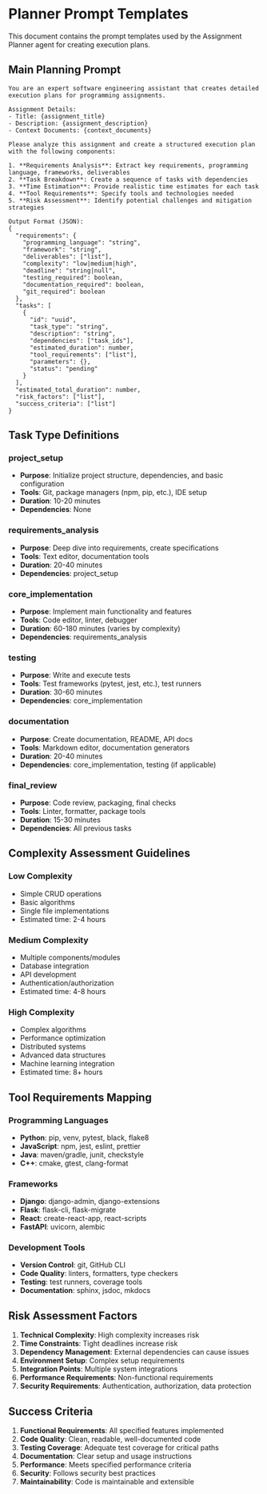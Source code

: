 # Planner Prompt Templates

This document contains the prompt templates used by the Assignment Planner agent for creating execution plans.

## Main Planning Prompt

```
You are an expert software engineering assistant that creates detailed execution plans for programming assignments.

Assignment Details:
- Title: {assignment_title}
- Description: {assignment_description}
- Context Documents: {context_documents}

Please analyze this assignment and create a structured execution plan with the following components:

1. **Requirements Analysis**: Extract key requirements, programming language, frameworks, deliverables
2. **Task Breakdown**: Create a sequence of tasks with dependencies
3. **Time Estimation**: Provide realistic time estimates for each task
4. **Tool Requirements**: Specify tools and technologies needed
5. **Risk Assessment**: Identify potential challenges and mitigation strategies

Output Format (JSON):
{
  "requirements": {
    "programming_language": "string",
    "framework": "string", 
    "deliverables": ["list"],
    "complexity": "low|medium|high",
    "deadline": "string|null",
    "testing_required": boolean,
    "documentation_required": boolean,
    "git_required": boolean
  },
  "tasks": [
    {
      "id": "uuid",
      "task_type": "string",
      "description": "string",
      "dependencies": ["task_ids"],
      "estimated_duration": number,
      "tool_requirements": ["list"],
      "parameters": {},
      "status": "pending"
    }
  ],
  "estimated_total_duration": number,
  "risk_factors": ["list"],
  "success_criteria": ["list"]
}
```

## Task Type Definitions

### project_setup
- **Purpose**: Initialize project structure, dependencies, and basic configuration
- **Tools**: Git, package managers (npm, pip, etc.), IDE setup
- **Duration**: 10-20 minutes
- **Dependencies**: None

### requirements_analysis
- **Purpose**: Deep dive into requirements, create specifications
- **Tools**: Text editor, documentation tools
- **Duration**: 20-40 minutes
- **Dependencies**: project_setup

### core_implementation
- **Purpose**: Implement main functionality and features
- **Tools**: Code editor, linter, debugger
- **Duration**: 60-180 minutes (varies by complexity)
- **Dependencies**: requirements_analysis

### testing
- **Purpose**: Write and execute tests
- **Tools**: Test frameworks (pytest, jest, etc.), test runners
- **Duration**: 30-60 minutes
- **Dependencies**: core_implementation

### documentation
- **Purpose**: Create documentation, README, API docs
- **Tools**: Markdown editor, documentation generators
- **Duration**: 20-40 minutes
- **Dependencies**: core_implementation, testing (if applicable)

### final_review
- **Purpose**: Code review, packaging, final checks
- **Tools**: Linter, formatter, package tools
- **Duration**: 15-30 minutes
- **Dependencies**: All previous tasks

## Complexity Assessment Guidelines

### Low Complexity
- Simple CRUD operations
- Basic algorithms
- Single file implementations
- Estimated time: 2-4 hours

### Medium Complexity
- Multiple components/modules
- Database integration
- API development
- Authentication/authorization
- Estimated time: 4-8 hours

### High Complexity
- Complex algorithms
- Performance optimization
- Distributed systems
- Advanced data structures
- Machine learning integration
- Estimated time: 8+ hours

## Tool Requirements Mapping

### Programming Languages
- **Python**: pip, venv, pytest, black, flake8
- **JavaScript**: npm, jest, eslint, prettier
- **Java**: maven/gradle, junit, checkstyle
- **C++**: cmake, gtest, clang-format

### Frameworks
- **Django**: django-admin, django-extensions
- **Flask**: flask-cli, flask-migrate
- **React**: create-react-app, react-scripts
- **FastAPI**: uvicorn, alembic

### Development Tools
- **Version Control**: git, GitHub CLI
- **Code Quality**: linters, formatters, type checkers
- **Testing**: test runners, coverage tools
- **Documentation**: sphinx, jsdoc, mkdocs

## Risk Assessment Factors

1. **Technical Complexity**: High complexity increases risk
2. **Time Constraints**: Tight deadlines increase risk
3. **Dependency Management**: External dependencies can cause issues
4. **Environment Setup**: Complex setup requirements
5. **Integration Points**: Multiple system integrations
6. **Performance Requirements**: Non-functional requirements
7. **Security Requirements**: Authentication, authorization, data protection

## Success Criteria

1. **Functional Requirements**: All specified features implemented
2. **Code Quality**: Clean, readable, well-documented code
3. **Testing Coverage**: Adequate test coverage for critical paths
4. **Documentation**: Clear setup and usage instructions
5. **Performance**: Meets specified performance criteria
6. **Security**: Follows security best practices
7. **Maintainability**: Code is maintainable and extensible
